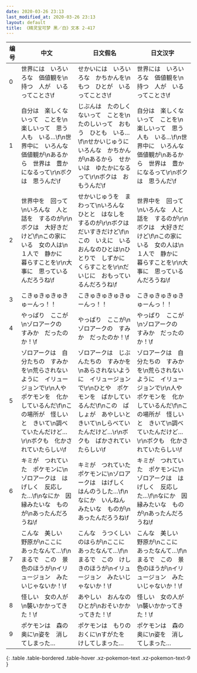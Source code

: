 ```yaml
---
date: 2020-03-26 23:13
last_modified_at: 2020-03-26 23:13
layout: default
title: 《精灵宝可梦 黑／白》文本 2-417
---
```

| 编号 | 中文 | 日文假名 | 日文汉字 |
| ---- | ---- | ---- | --- |
| 0 | 世界には　いろいろな　価値観を\n持つ　人が　いるってことさ\f | せかいには　いろいろな　かちかんを\nもつ　ひとが　いるってことさ\f | 世界には　いろいろな　価値観を\n持つ　人が　いるってことさ\f |
| 1 | 自分は　楽しくないって　ことを\n楽しいって　思う　人も　いる…\f\n世界中に　いろんな　価値観が\nあるから　世界は　豊かになるって\r\nボクは　思うんだ\f | じぶんは　たのしくないって　ことを\nたのしいって　おもう　ひとも　いる…\f\nせかいじゅうに　いろんな　かちかんが\nあるから　せかいは　ゆたかになるって\r\nボクは　おもうんだ\f | 自分は　楽しくないって　ことを\n楽しいって　思う　人も　いる…\f\n世界中に　いろんな　価値観が\nあるから　世界は　豊かになるって\r\nボクは　思うんだ\f |
| 2 | 世界中を　回って\nいろんな　人と　話を　するのが\r\nボクは　大好きだけど\f\nこの家に　いる　女の人は\n１人で　静かに　暮らすことを\r\n大事に　思っているんだろうね\f | せかいじゅうを　まわって\nいろんな　ひとと　はなしを　するのが\r\nボクは　だいすきだけど\f\nこの　いえに　いる　おんなのひとは\nひとりで　しずかに　くらすことを\r\nだいじに　おもっているんだろうね\f | 世界中を　回って\nいろんな　人と　話を　するのが\r\nボクは　大好きだけど\f\nこの家に　いる　女の人は\n１人で　静かに　暮らすことを\r\n大事に　思っているんだろうね\f |
| 3 | こきゅきゅきゅきゅーんっ！！ | こきゅきゅきゅきゅーんっ！！ | こきゅきゅきゅきゅーんっ！！ |
| 4 | やっぱり　ここが\nゾロアークの　すみか　だったのか！\f | やっぱり　ここが\nゾロアークの　すみか　だったのか！\f | やっぱり　ここが\nゾロアークの　すみか　だったのか！\f |
| 5 | ゾロアークは　自分たちの　すみかを\n荒らされないように　イリュージョンで\r\n人や　ポケモンを　化かしているんだ\f\nこの場所が　怪しいと　きいて\n調べていたんだけど…\r\nボクも　化かされていたらしい\f | ゾロアークは　じぶんたちの　すみかを\nあらされないように　イリュージョンで\r\nひとや　ポケモンを　ばかしているんだ\f\nこの　ばしょが　あやしいと　きいて\nしらべていたんだけど…\r\nボクも　ばかされていたらしい\f | ゾロアークは　自分たちの　すみかを\n荒らされないように　イリュージョンで\r\n人や　ポケモンを　化かしているんだ\f\nこの場所が　怪しいと　きいて\n調べていたんだけど…\r\nボクも　化かされていたらしい\f |
| 6 | キミが　つれていた　ポケモンに\nゾロアークは　はげしく　反応した…\f\nなにか　因縁みたいな　ものが\nあったんだろうね\f | キミが　つれていた　ポケモンに\nゾロアークは　はげしく　はんのうした…\f\nなにか　いんねん　みたいな　ものが\nあったんだろうね\f | キミが　つれていた　ポケモンに\nゾロアークは　はげしく　反応した…\f\nなにか　因縁みたいな　ものが\nあったんだろうね\f |
| 7 | こんな　美しい　野原が\nここに　あったなんて…\f\nまるで　この　景色のほうが\nイリュージョン　みたいじゃないか！\f | こんな　うつくしい　のはらが\nここに　あったなんて…\f\nまるで　この　けしきのほうが\nイリュージョン　みたいじゃないか！\f | こんな　美しい　野原が\nここに　あったなんて…\f\nまるで　この　景色のほうが\nイリュージョン　みたいじゃないか！\f |
| 8 | 怪しい　女の人が\n襲いかかってきた！\f | あやしい　おんなのひとが\nおそいかかってきた！\f | 怪しい　女の人が\n襲いかかってきた！\f |
| 9 | ポケモンは　森の　奥に\n姿を　消してしまった… | ポケモンは　もりの　おくに\nすがたを　けしてしまった… | ポケモンは　森の　奥に\n姿を　消してしまった… |
{: .table .table-bordered .table-hover .xz-pokemon-text .xz-pokemon-text-9 }